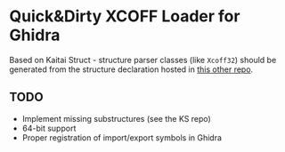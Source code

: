 Quick&Dirty XCOFF Loader for Ghidra
===================================

Based on Kaitai Struct - structure parser classes (like `Xcoff32`) should be generated from the structure declaration hosted in [this other repo](https://github.com/silentsignal/xcoff-ks).

TODO
----

* Implement missing substructures (see the KS repo)
* 64-bit support
* Proper registration of import/export symbols in Ghidra

